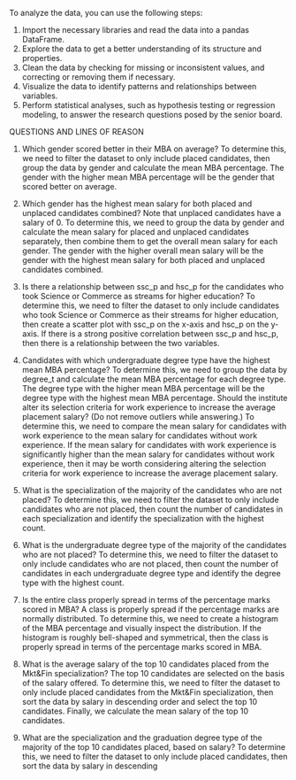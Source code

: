 To analyze the data, you can use the following steps:

1. Import the necessary libraries and read the data into a pandas DataFrame.
2. Explore the data to get a better understanding of its structure and properties.
3. Clean the data by checking for missing or inconsistent values, and correcting or removing them if necessary.
4. Visualize the data to identify patterns and relationships between variables.
5. Perform statistical analyses, such as hypothesis testing or regression modeling, to answer the research questions posed by the senior board.

QUESTIONS AND LINES OF REASON
1. Which gender scored better in their MBA on average?
To determine this, we need to filter the dataset to only include placed candidates, then group the data by gender and calculate the mean MBA percentage. The gender with the higher mean MBA percentage will be the gender that scored better on average.

2. Which gender has the highest mean salary for both placed and unplaced candidates combined? Note that unplaced candidates have a salary of 0.
To determine this, we need to group the data by gender and calculate the mean salary for placed and unplaced candidates separately, then combine them to get the overall mean salary for each gender. The gender with the higher overall mean salary will be the gender with the highest mean salary for both placed and unplaced candidates combined.

3. Is there a relationship between ssc_p and hsc_p for the candidates who took Science or Commerce as streams for higher education?
To determine this, we need to filter the dataset to only include candidates who took Science or Commerce as their streams for higher education, then create a scatter plot with ssc_p on the x-axis and hsc_p on the y-axis. If there is a strong positive correlation between ssc_p and hsc_p, then there is a relationship between the two variables.
4. Candidates with which undergraduate degree type have the highest mean MBA percentage?
To determine this, we need to group the data by degree_t and calculate the mean MBA percentage for each degree type. The degree type with the higher mean MBA percentage will be the degree type with the highest mean MBA percentage.
Should the institute alter its selection criteria for work experience to increase the average placement salary? (Do not remove outliers while answering.)
To determine this, we need to compare the mean salary for candidates with work experience to the mean salary for candidates without work experience. If the mean salary for candidates with work experience is significantly higher than the mean salary for candidates without work experience, then it may be worth considering altering the selection criteria for work experience to increase the average placement salary.

5. What is the specialization of the majority of the candidates who are not placed?
To determine this, we need to filter the dataset to only include candidates who are not placed, then count the number of candidates in each specialization and identify the specialization with the highest count.

6. What is the undergraduate degree type of the majority of the candidates who are not placed?
To determine this, we need to filter the dataset to only include candidates who are not placed, then count the number of candidates in each undergraduate degree type and identify the degree type with the highest count.

7. Is the entire class properly spread in terms of the percentage marks scored in MBA? A class is properly spread if the percentage marks are normally distributed.
To determine this, we need to create a histogram of the MBA percentage and visually inspect the distribution. If the histogram is roughly bell-shaped and symmetrical, then the class is properly spread in terms of the percentage marks scored in MBA.

8. What is the average salary of the top 10 candidates placed from the Mkt&Fin specialization? The top 10 candidates are selected on the basis of the salary offered.
To determine this, we need to filter the dataset to only include placed candidates from the Mkt&Fin specialization, then sort the data by salary in descending order and select the top 10 candidates. Finally, we calculate the mean salary of the top 10 candidates.

9. What are the specialization and the graduation degree type of the majority of the top 10 candidates placed, based on salary?
To determine this, we need to filter the dataset to only include placed candidates, then sort the data by salary in descending
